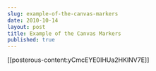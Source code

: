 ```yaml
---
slug: example-of-the-canvas-markers
date: 2010-10-14
layout: post
title: Example of the Canvas Markers
published: true
---
```

[[posterous-content:yCmcEYE0IHUa2HKlNV7E]]

